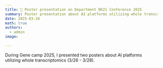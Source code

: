 ```yaml
---
title: 💬 Poster presentation on Department BK21 Conference 2025 
summary: Poster presentation about AI platforms utilizing whole transcriptomics
date: 2025-03-26
math: true
authors:
  - admin
image:
  
---
```


During Gene camp 2025, I presented two posters about AI platforms utilizing whole transcriptomics (3/26 - 3/28).

